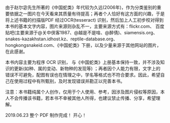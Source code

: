 

由于赵尔宓先生所著的《中国蛇类》年代较为久远(2006年)，作为分类鉴别的重要依据之一图片在今天看来其质量有待提高；再者个人恰好有这方面的兴趣，于是将上述书籍的扫描版PDF 经过OCR(tesseract) 识别，然后加上人工初步校对得到本书的基本文字内容，图片来源则杂乱不一，主要来源方式有：flickr.com、 百度贴吧(主要来源于@关中侠客1987、@越是不是啥、@醉倩)、siamensis.org、snakes-kazakhstan.idhost.kz、reptile-database.org、hongkongsnakeid.com、《中国蛇类》下册，以及少量来源于其他网站的图片，在此感谢。

本书内容主要为程序 OCR 识别， 与《中国蛇类》上册基本保持一致，并不涉及知识的更新(如种、属的变动、新物种的发现等) ；再者因个人能力有限，文字上的错误不可避免，配图有误也在情理之中，学名等格式也不符合要求。因此，希望自己在使用过程中有所甄别，及时发现错误并勘正以完善本书。

注意：本书籍纯属个人创作，仅用于个人使用、参考，因涉及图片侵权等原因，本人不会传播该书籍，若本书不幸被其他人所得，也建议禁止传播、分享，希望理解。


2019.06.23 整个 PDF 制作完成！ 开心！